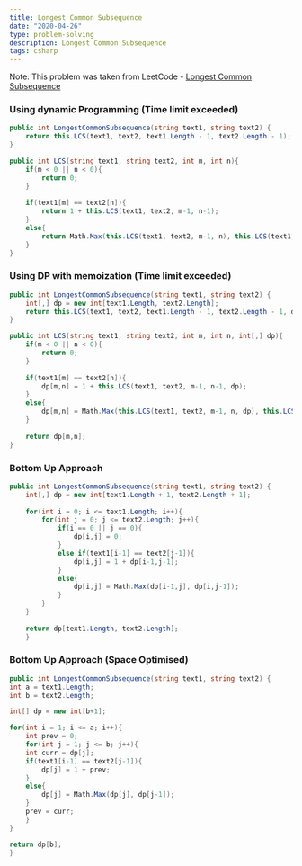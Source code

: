 ```yaml
---
title: Longest Common Subsequence
date: "2020-04-26"
type: problem-solving
description: Longest Common Subsequence
tags: csharp
---
```


Note: This problem was taken from LeetCode - [Longest Common Subsequence](https://leetcode.com/problems/longest-common-subsequence/)

### Using dynamic Programming (Time limit exceeded)

```csharp
public int LongestCommonSubsequence(string text1, string text2) {
	return this.LCS(text1, text2, text1.Length - 1, text2.Length - 1);
}

public int LCS(string text1, string text2, int m, int n){
	if(m < 0 || n < 0){
		return 0;
	}
	
	if(text1[m] == text2[n]){
		return 1 + this.LCS(text1, text2, m-1, n-1);
	}
	else{
		return Math.Max(this.LCS(text1, text2, m-1, n), this.LCS(text1, text2, m, n-1));
	}
}
```

### Using DP with memoization (Time limit exceeded)

```csharp
public int LongestCommonSubsequence(string text1, string text2) {
	int[,] dp = new int[text1.Length, text2.Length];
	return this.LCS(text1, text2, text1.Length - 1, text2.Length - 1, dp);
}

public int LCS(string text1, string text2, int m, int n, int[,] dp){
	if(m < 0 || n < 0){
		return 0;
	}
	
	if(text1[m] == text2[n]){
		dp[m,n] = 1 + this.LCS(text1, text2, m-1, n-1, dp);
	}
	else{
		dp[m,n] = Math.Max(this.LCS(text1, text2, m-1, n, dp), this.LCS(text1, text2, m, n-1, dp));
	}
	
	return dp[m,n];
}
```

### Bottom Up Approach

```csharp
public int LongestCommonSubsequence(string text1, string text2) {
	int[,] dp = new int[text1.Length + 1, text2.Length + 1];
	
	for(int i = 0; i <= text1.Length; i++){
		for(int j = 0; j <= text2.Length; j++){
			if(i == 0 || j == 0){
				dp[i,j] = 0;
			}
			else if(text1[i-1] == text2[j-1]){
				dp[i,j] = 1 + dp[i-1,j-1];
			}
			else{
				dp[i,j] = Math.Max(dp[i-1,j], dp[i,j-1]);
			}
		}
	}
	
	return dp[text1.Length, text2.Length];
    }
```

### Bottom Up Approach (Space Optimised)

```csharp
public int LongestCommonSubsequence(string text1, string text2) {
int a = text1.Length;
int b = text2.Length;

int[] dp = new int[b+1];

for(int i = 1; i <= a; i++){
    int prev = 0;
    for(int j = 1; j <= b; j++){
	int curr = dp[j];
	if(text1[i-1] == text2[j-1]){
	    dp[j] = 1 + prev;
	}
	else{
	    dp[j] = Math.Max(dp[j], dp[j-1]);
	}
	prev = curr;                
    }
}

return dp[b];
}
```
